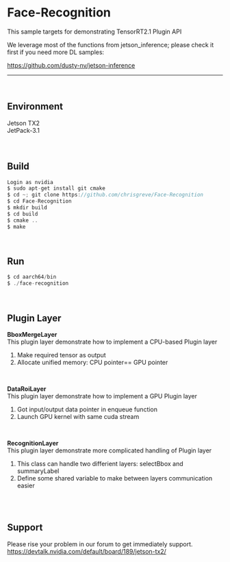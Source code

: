 Face-Recognition
===========================
This sample targets for demonstrating TensorRT2.1 Plugin API

We leverage most of the functions from jetson_inference; please check it first if you need more DL samples:

<https://github.com/dusty-nv/jetson-inference>
***
</br>


## Environment
Jetson TX2
</br>
JetPack-3.1
</br>
</br>
</br>


## Build
```C
Login as nvidia
$ sudo apt-get install git cmake
$ cd ~; git clone https://github.com/chrisgreve/Face-Recognition
$ cd Face-Recognition
$ mkdir build
$ cd build
$ cmake ..
$ make
```

</br>


## Run
```C
$ cd aarch64/bin
$ ./face-recognition
```

</br>


## Plugin Layer
**BboxMergeLayer**
</br>
This plugin layer demonstrate how to implement a CPU-based Plugin layer
</br>
1. Make required tensor as output
2. Allocate unified memory: CPU pointer== GPU pointer
</br>


**DataRoiLayer**
</br>
This plugin layer demonstrate how to implement a GPU Plugin layer
</br>
1. Got input/output data pointer in enqueue function
2. Launch GPU kernel with same cuda stream
</br>


**RecognitionLayer**
</br>
This plugin layer demonstrate more complicated handling of Plugin layer
</br>
1. This class can handle two differient layers: selectBbox and summaryLabel
2. Define some shared variable to make between layers communication easier
</br>
</br>


## Support
Please rise your problem in our forum to get immediately support.
</br>
https://devtalk.nvidia.com/default/board/189/jetson-tx2/
</br>
</br>
</br>
